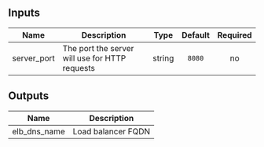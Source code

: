 
## Inputs

| Name | Description | Type | Default | Required |
|------|-------------|:----:|:-----:|:-----:|
| server_port | The port the server will use for HTTP requests | string | `8080` | no |

## Outputs

| Name | Description |
|------|-------------|
| elb_dns_name | Load balancer FQDN |

